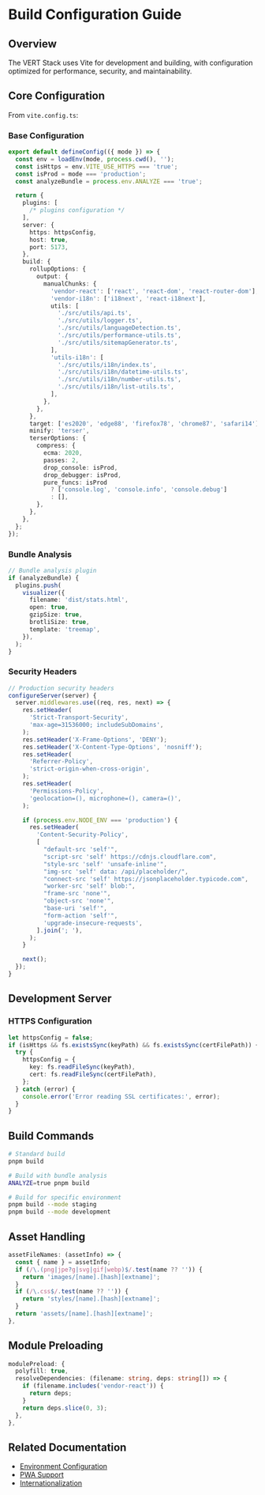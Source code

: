 # Build Configuration Guide

## Overview

The VERT Stack uses Vite for development and building, with configuration optimized for performance, security, and maintainability.

## Core Configuration

From `vite.config.ts`:

### Base Configuration

```typescript
export default defineConfig(({ mode }) => {
  const env = loadEnv(mode, process.cwd(), '');
  const isHttps = env.VITE_USE_HTTPS === 'true';
  const isProd = mode === 'production';
  const analyzeBundle = process.env.ANALYZE === 'true';

  return {
    plugins: [
      /* plugins configuration */
    ],
    server: {
      https: httpsConfig,
      host: true,
      port: 5173,
    },
    build: {
      rollupOptions: {
        output: {
          manualChunks: {
            'vendor-react': ['react', 'react-dom', 'react-router-dom'],
            'vendor-i18n': ['i18next', 'react-i18next'],
            utils: [
              './src/utils/api.ts',
              './src/utils/logger.ts',
              './src/utils/languageDetection.ts',
              './src/utils/performance-utils.ts',
              './src/utils/sitemapGenerator.ts',
            ],
            'utils-i18n': [
              './src/utils/i18n/index.ts',
              './src/utils/i18n/datetime-utils.ts',
              './src/utils/i18n/number-utils.ts',
              './src/utils/i18n/list-utils.ts',
            ],
          },
        },
      },
      target: ['es2020', 'edge88', 'firefox78', 'chrome87', 'safari14'],
      minify: 'terser',
      terserOptions: {
        compress: {
          ecma: 2020,
          passes: 2,
          drop_console: isProd,
          drop_debugger: isProd,
          pure_funcs: isProd
            ? ['console.log', 'console.info', 'console.debug']
            : [],
        },
      },
    },
  };
});
```

### Bundle Analysis

```typescript
// Bundle analysis plugin
if (analyzeBundle) {
  plugins.push(
    visualizer({
      filename: 'dist/stats.html',
      open: true,
      gzipSize: true,
      brotliSize: true,
      template: 'treemap',
    }),
  );
}
```

### Security Headers

```typescript
// Production security headers
configureServer(server) {
  server.middlewares.use((req, res, next) => {
    res.setHeader(
      'Strict-Transport-Security',
      'max-age=31536000; includeSubDomains',
    );
    res.setHeader('X-Frame-Options', 'DENY');
    res.setHeader('X-Content-Type-Options', 'nosniff');
    res.setHeader(
      'Referrer-Policy',
      'strict-origin-when-cross-origin',
    );
    res.setHeader(
      'Permissions-Policy',
      'geolocation=(), microphone=(), camera=()',
    );

    if (process.env.NODE_ENV === 'production') {
      res.setHeader(
        'Content-Security-Policy',
        [
          "default-src 'self'",
          "script-src 'self' https://cdnjs.cloudflare.com",
          "style-src 'self' 'unsafe-inline'",
          "img-src 'self' data: /api/placeholder/",
          "connect-src 'self' https://jsonplaceholder.typicode.com",
          "worker-src 'self' blob:",
          "frame-src 'none'",
          "object-src 'none'",
          "base-uri 'self'",
          "form-action 'self'",
          'upgrade-insecure-requests',
        ].join('; '),
      );
    }

    next();
  });
}
```

## Development Server

### HTTPS Configuration

```typescript
let httpsConfig = false;
if (isHttps && fs.existsSync(keyPath) && fs.existsSync(certFilePath)) {
  try {
    httpsConfig = {
      key: fs.readFileSync(keyPath),
      cert: fs.readFileSync(certFilePath),
    };
  } catch (error) {
    console.error('Error reading SSL certificates:', error);
  }
}
```

## Build Commands

```bash
# Standard build
pnpm build

# Build with bundle analysis
ANALYZE=true pnpm build

# Build for specific environment
pnpm build --mode staging
pnpm build --mode development
```

## Asset Handling

```typescript
assetFileNames: (assetInfo) => {
  const { name } = assetInfo;
  if (/\.(png|jpe?g|svg|gif|webp)$/.test(name ?? '')) {
    return 'images/[name].[hash][extname]';
  }
  if (/\.css$/.test(name ?? '')) {
    return 'styles/[name].[hash][extname]';
  }
  return 'assets/[name].[hash][extname]';
},
```

## Module Preloading

```typescript
modulePreload: {
  polyfill: true,
  resolveDependencies: (filename: string, deps: string[]) => {
    if (filename.includes('vendor-react')) {
      return deps;
    }
    return deps.slice(0, 3);
  },
},
```

## Related Documentation

- [Environment Configuration](../deployment/environment-configuration.md)
- [PWA Support](../core-features/pwa.md)
- [Internationalization](../internationalization/README.md)
